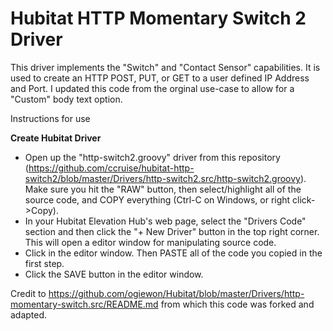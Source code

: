 # Hubitat HTTP Momentary Switch 2 Driver

This driver implements the "Switch" and "Contact Sensor" capabilities.  It is used to create an HTTP POST, PUT, or GET to a user defined IP Address and Port. I updated this code from the orginal use-case to allow for a "Custom" body text option. 

Instructions for use

**Create Hubitat Driver**
- Open up the "http-switch2.groovy" driver from this repository (https://github.com/ccruise/hubitat-http-switch2/blob/master/Drivers/http-switch2.src/http-switch2.groovy).  Make sure you hit the "RAW" button, then select/highlight all of the source code, and COPY everything (Ctrl-C on Windows, or right click->Copy). 
- In your Hubitat Elevation Hub's web page, select the "Drivers Code" section and then click the "+ New Driver" button in the top right corner.  This will open a editor window for manipulating source code.
- Click in the editor window.  Then PASTE all of the code you copied in the first step.
- Click the SAVE button in the editor window.

Credit to https://github.com/ogiewon/Hubitat/blob/master/Drivers/http-momentary-switch.src/README.md from which this code was forked and adapted. 
